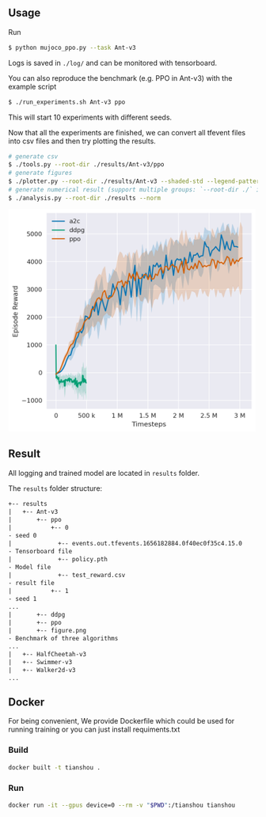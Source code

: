 
## Usage

Run

```bash
$ python mujoco_ppo.py --task Ant-v3
```

Logs is saved in `./log/` and can be monitored with tensorboard.

You can also reproduce the benchmark (e.g. PPO in Ant-v3) with the example script

```bash
$ ./run_experiments.sh Ant-v3 ppo
```

This will start 10 experiments with different seeds.

Now that all the experiments are finished, we can convert all tfevent files into csv files and then try plotting the results.

```bash
# generate csv
$ ./tools.py --root-dir ./results/Ant-v3/ppo
# generate figures
$ ./plotter.py --root-dir ./results/Ant-v3 --shaded-std --legend-pattern "\\w+"
# generate numerical result (support multiple groups: `--root-dir ./` instead of single dir)
$ ./analysis.py --root-dir ./results --norm
```

<img src="./results/Ant-v3/figure.png" width="500" height="450">

## Result
All logging and trained model are located in ```results``` folder.

The ```results``` folder structure:
```
+-- results
|   +-- Ant-v3
|       +-- ppo
|           +-- 0                                                     - seed 0
|             +-- events.out.tfevents.1656182884.0f40ec0f35c4.15.0    - Tensorboard file
|             +-- policy.pth                                          - Model file
|             +-- test_reward.csv                                     - result file
|           +-- 1                                                     - seed 1
...
|       +-- ddpg
|       +-- ppo
|       +-- figure.png                                                - Benchmark of three algorithms 
...
|   +-- HalfCheetah-v3
|   +-- Swimmer-v3
|   +-- Walker2d-v3
...
```

## Docker

For being convenient, We provide Dockerfile which could be used for running training or you can just install requiments.txt

### Build

```bash
docker built -t tianshou .
```

### Run 

```bash
docker run -it --gpus device=0 --rm -v "$PWD":/tianshou tianshou 
```
